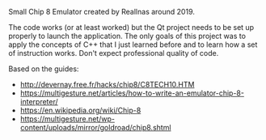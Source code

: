 Small Chip 8 Emulator created by Reallnas around 2019.

The code works (or at least worked) but the Qt project needs to be set up properly to launch the application.
The only goals of this project was to apply the concepts of C++ that I just learned before and to learn how a set of instruction works.
Don't expect professional quality of code.

Based on the guides:
- http://devernay.free.fr/hacks/chip8/C8TECH10.HTM
- https://multigesture.net/articles/how-to-write-an-emulator-chip-8-interpreter/
- https://en.wikipedia.org/wiki/Chip-8
- https://multigesture.net/wp-content/uploads/mirror/goldroad/chip8.shtml
